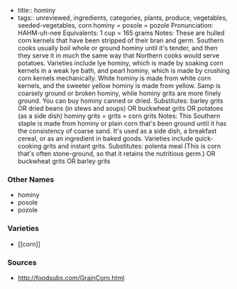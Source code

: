 - title:: hominy
- tags:: unreviewed, ingredients, categories, plants, produce, vegetables, seeded-vegetables, corn
hominy = posole = pozole Pronunciation: HAHM-uh-nee Equivalents: 1 cup = 165 grams Notes: These are hulled corn kernels that have been stripped of their bran and germ. Southern cooks usually boil whole or ground hominy until it's tender, and then they serve it in much the same way that Northern cooks would serve potatoes. Varieties include lye hominy, which is made by soaking corn kernels in a weak lye bath, and pearl hominy, which is made by crushing corn kernels mechanically. White hominy is made from white corn kernels, and the sweeter yellow hominy is made from yellow. Samp is coarsely ground or broken hominy, while hominy grits are more finely ground. You can buy hominy canned or dried. Substitutes: barley grits OR dried beans (in stews and soups) OR buckwheat grits OR potatoes (as a side dish) hominy grits = grits = corn grits Notes: This Southern staple is made from hominy or plain corn that's been ground until it has the consistency of coarse sand. It's used as a side dish, a breakfast cereal, or as an ingredient in baked goods. Varieties include quick-cooking grits and instant grits. Substitutes: polenta meal (This is corn that's often stone-ground, so that it retains the nutritious germ.) OR buckwheat grits OR barley grits

### Other Names

* hominy
* posole
* pozole

### Varieties

* [[corn]]

### Sources
* http://foodsubs.com/GrainCorn.html
